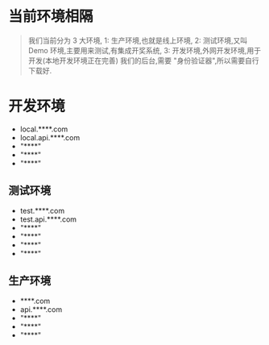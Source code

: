 # 当前环境相隔

> 我们当前分为 3 大环境,
> 1: 生产环境,也就是线上环境,
> 2: 测试环境,又叫 Demo 环境,主要用来测试,有集成开奖系统, 
> 3: 开发环境,外网开发环境,用于开发(本地开发环境正在完善)
> 我们的后台,需要 "身份验证器",所以需要自行下载好.

# 开发环境
- local.****.com
- local.api.****.com
- "****"
- "****"
- "****"

## 测试环境

- test.****.com
- test.api.****.com
- "****"
- "****"
- "****"
- "****"

## 生产环境

- ****.com
- api.****.com
- "****"
- "****"
- "****"

